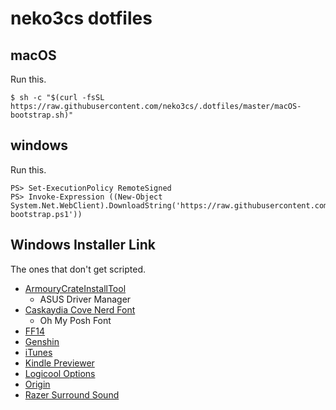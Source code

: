 # neko3cs dotfiles

## macOS

Run this.

```
$ sh -c "$(curl -fsSL https://raw.githubusercontent.com/neko3cs/.dotfiles/master/macOS-bootstrap.sh)"
```

## windows

Run this.

```
PS> Set-ExecutionPolicy RemoteSigned
PS> Invoke-Expression ((New-Object System.Net.WebClient).DownloadString('https://raw.githubusercontent.com/neko3cs/.dotfiles/master/windows-bootstrap.ps1'))
```

## Windows Installer Link

The ones that don't get scripted.

- [ArmouryCrateInstallTool](https://www.asus.com/supportonly/Armoury%20Crate/HelpDesk_Download/)
    - ASUS Driver Manager
- [Caskaydia Cove Nerd Font](https://www.nerdfonts.com/font-downloads)
    - Oh My Posh Font
- [FF14](https://www.finalfantasyxiv.com/freetrial/download/)
- [Genshin](https://genshin.mihoyo.com/ja/download)
- [iTunes](https://support.apple.com/ja-jp/HT210384)
- [Kindle Previewer](https://kdp.amazon.co.jp/ja_JP/help/topic/G202131170)
- [Logicool Options](https://www.logicool.co.jp/ja-jp/product/options)
- [Origin](https://www.origin.com/jpn/ja-jp/store/download)
- [Razer Surround Sound](https://www2.razer.com/jp-jp/7.1-surround-sound)
